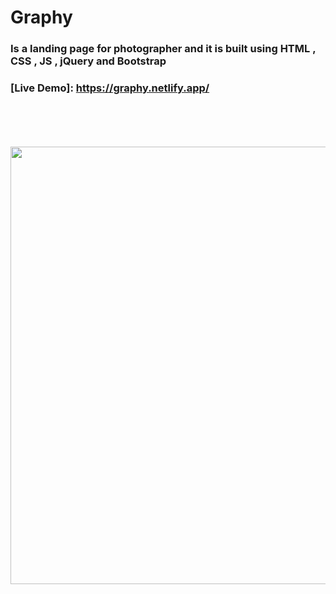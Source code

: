 # Graphy

### Is a landing page for photographer and it is built using HTML , CSS , JS , jQuery and Bootstrap


### [Live Demo]: https://graphy.netlify.app/


<br><br><br>
<br>
    <img src="https://raw.githubusercontent.com/AhmadDalao/Graphy/master/images/graphy.png"  width="700"/>
<br>
